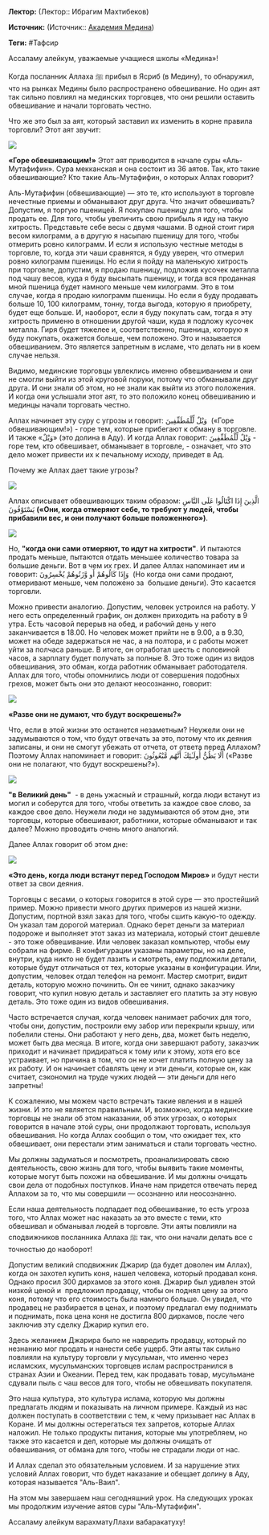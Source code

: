 **Лектор:** (Лектор:: Ибрагим Махтибеков)

**Источник:** (Источник:: [Академия Медина](https://web.medinaschool.org/school/))

**Теги:** #Тафсир

Ассаламу алейкум, уважаемые учащиеся школы «Медина»!


Когда посланник Аллаха ﷺ прибыл в Ясриб (в Медину), то обнаружил, что на рынках Медины было распространено обвешивание. Но один аят так сильно повлиял на мединских торговцев, что они решили оставить обвешивание и начали торговать честно.


Что же это был за аят, который заставил их изменить в корне правила торговли? Этот аят звучит: 


![](https://medinaschool.org/files/images/2020/04/d7e2ddd1148014c58a1669f75444061a.png)


**«Горе обвешивающим!»** Этот аят приводится в начале суры «Аль-Мутафифин». Сура мекканская и она состоит из 36 аятов. Так, кто такие обвешивающие? Кто такие Аль-Мутафифин, о которых Аллах говорит?


Аль-Мутафифин (обвешивающие) — это те, кто используют в торговле нечестные приемы и обманывают друг друга. Что значит обвешивать? Допустим, я торгую пшеницей. Я покупаю пшеницу для того, чтобы продать ее. Для того, чтобы увеличить свою прибыль я иду на такую хитрость. Представьте себе весы с двумя чашами. В одной стоит гиря весом килограмм, а в другую я насыпаю пшеницу для того, чтобы отмерить ровно килограмм. И если я использую честные методы в торговле, то, когда эти чаши сравнятся, я буду уверен, что отмерил ровно килограмм пшеницы. Но если я пойду на маленькую хитрость при торговле, допустим, я продаю пшеницу, подложив кусочек металла под чашу весов, куда я буду высыпать пшеницу, и тогда вся проданная мной пшеница будет намного меньше чем килограмм. Это в том случае, когда я продаю килограмм пшеницы. Но если я буду продавать больше 10, 100 килограмм, тонну, тогда выгода, которую я приобрету, будет еще больше. И, наоборот, если я буду покупать сам, тогда я эту хитрость применю в отношении другой чаши, куда я подложу кусочек металла. Гиря будет тяжелее и, соответственно, пшеница, которую я буду покупать, окажется больше, чем положено. Это и называется обвешиванием. Это является запретным в исламе, что делать ни в коем случае нельзя.


Видимо, мединские торговцы увлеклись именно обвешиванием и они не смогли выйти из этой круговой поруки, потому что обманывали друг друга. И они знали об этом, но не знали как выйти из этого положения. И когда они услышали этот аят, то это положило конец обвешиванию и мединцы начали торговать честно.


Аллах начинает эту суру с угрозы и говорит: وَيْلٌ لِّلْمُطَفِّفِينَ  («Горе обвешивающим!») - горе тем, которые прибегают к обману в торговле. И также «وَيْلٌ» (это долина в Аду). И когда Аллах говорит: وَيْلٌ لِّلْمُطَفِّفِينَ - горе тем, кто обвешивает, обманывает в торговле, - означает, что это дело может привести их к печальному исходу, приведет в Ад.


Почему же Аллах дает такие угрозы?


![](https://medinaschool.org/files/images/2020/04/2d5987390b8cf4524a4329603f3dcee0.png)


Аллах описывает обвешивающих таким образом: الَّذِينَ إِذَا اكْتَالُوا عَلَى النَّاسِ يَسْتَوْفُونَ **(«Они, когда отмеряют себе, то требуют у людей, чтобы прибавили вес, и они получают больше положенного»)**.


![](https://medinaschool.org/files/images/2020/04/86ba1291b3eef4ad2483f9df2b482494.png)


Но, **"когда они сами отмеряют, то идут на хитрости"**. И пытаются продать меньше, пытаются отдать меньшее количество товара за большие деньги. Вот в чем их грех. И далее Аллах напоминает им и говорит: وَإِذَا كَالُوهُمْ أَو وَّزَنُوهُمْ يُخْسِرُونَ  (Но когда они сами продают, отмеривают меньше, чем положено за  большие деньги). Это касается торговли.


Можно привести аналогию. Допустим, человек устроился на работу. У него есть определенный график, он должен приходить на работу в 9 утра. Есть часовой перерыв на обед, и рабочий день у него заканчивается в 18.00. Но человек может прийти не в 9.00, а в 9.30, может на обеде задержаться не час, а на полтора, и с работы может уйти за полчаса раньше. В итоге, он отработал шесть с половиной часов, а зарплату будет получать за полные 8. Это тоже один из видов обвешивания, это обман, когда работник обманывает работодателя. Аллах для того, чтобы опомнились люди от совершения подобных грехов, может быть они это делают неосознанно, говорит:


![](https://medinaschool.org/files/images/2020/04/883d1701f5ebb62dc50e2903f1edea9c.png)


**«Разве они не думают, что будут воскрешены?»**


Что, если в этой жизни это останется незаметным? Неужели они не задумываются о том, что будут отвечать за это, потому что их деяния записаны, и они не смогут убежать от отчета, от ответа перед Аллахом? Поэтому Аллах напоминает и говорит: أَلَا يَظُنُّ أُولَـٰئِكَ أَنَّهُم مَّبْعُوثُونَ («Разве они не полагают, что будут воскрешены?»).


![](https://medinaschool.org/files/images/2020/04/01838400445fecc4ca204a8a0b2e2fd8.png)


**"в Великий день"**  - в день ужасный и страшный, когда люди встанут из могил и соберутся для того, чтобы ответить за каждое свое слово, за каждое свое дело. Неужели люди не задумываются об этом дне, эти торговцы, которые обвешивают, работники, которые обманывают и так далее? Можно проводить очень много аналогий.


Далее Аллах говорит об этом дне:


![](https://medinaschool.org/files/images/2020/04/670dcbeb6e15d1da06f156b697fae270.png)


**«Это день, когда люди встанут перед Господом Миров»** и будут нести ответ за свои деяния.


Торговцы с весами, о которых говорится в этой суре — это простейший пример. Можно привести много других примеров из нашей жизни. Допустим, портной взял заказ для того, чтобы сшить какую-то одежду. Он указал там дорогой материал. Однако берет деньги за материал подороже и выполняет этот заказ из материала, который стоит дешевле - это тоже обвешивание. Или человек заказал компьютер, чтобы ему собрали на фирме. В конфигурации указаны параметры, но на деле, внутри, куда никто не будет лазить и смотреть, ему подложили детали, которые будут отличаться от тех, которые указаны в конфигурации. Или, допустим, человек отдал телефон на ремонт. Мастер смотрит, видит деталь, которую можно починить. Он ее чинит, однако заказчику говорит, что купил новую деталь и заставляет его платить за эту новую деталь. Это тоже один из видов обвешивания.


Часто встречается случая, когда человек нанимает рабочих для того, чтобы они, допустим, построили ему забор или перекрыли крышу, или побелили стены. Они работают у него день, два, может быть неделю, может быть два месяца. В итоге, когда они завершают работу, заказчик приходит и начинает придираться к тому или к этому, хотя его все устраивает, но причина в том, что он не хочет платить полную цену за их работу. И он начинает сбавлять цену и эти деньги, которые он, как считает, сэкономил на труде чужих людей — эти деньги для него запретны!


К сожалению, мы можем часто встречать такие явления и в нашей жизни. И это не является правильным. И, возможно, когда мединские торговцы не знали об этом наказании, об этих угрозах, о которых говорится в начале этой суры, они продолжают торговать, используя обвешивания. Но когда Аллах сообщил о том, что ожидает тех, кто обвешивает, они перестали этим заниматься и стали торговать честно.


Мы должны задуматься и посмотреть, проанализировать свою деятельность, свою жизнь для того, чтобы выявить такие моменты, которые могут быть похожи на обвешивание. И мы должны очищать свои дела от подобных поступков. Иначе нам придется отвечать перед Аллахом за то, что мы совершили — осознанно или неосознанно.


Если наша деятельность подпадает под обвешивание, то есть угроза того, что Аллах может нас наказать за это вместе с теми, кто обвешивал и обманывал людей в торговле. Эти аяты повлияли на сподвижников посланника Аллаха ﷺ так, что они начали делать все с точностью до наоборот!


Допустим великий сподвижник Джарир (да будет доволен им Аллах), когда он захотел купить коня, нашел человека, который продавал коня. Однако просил 300 дирхамов за этого коня. Джарир был удивлен этой низкой ценой и  предложил продавцу, чтобы он поднял цену за этого коня, потому что его стоимость была намного больше. Он увидел, что продавец не разбирается в ценах, и поэтому предлагал ему поднимать и поднимать, пока цена коня не достигла 800 дирхамов, после чего заключив эту сделку Джарир купил его.


Здесь желанием Джарира было не навредить продавцу, который по незнанию мог продать и нанести себе ущерб. Эти аяты так сильно повлияли на культуру торговли у мусульман, что именно через исламских, мусульманских торговцев ислам распространился в странах Азии и Океании. Перед тем, как продавать товар, мусульмане сдували пыль с чаш весов для того, чтобы не обвешивать покупателя.


Это наша культура, это культура ислама, которую мы должны предлагать людям и показывать на личном примере. Каждый из нас должен поступать в соответствии с тем, к чему призывает нас Аллах в Коране. И мы должны остерегаться тех запретов, которые Аллах наложил. Не только продукты питания, которые мы употребляем, но также это касается и дел, которые мы должны очищать от обвешивания, от обмана для того, чтобы не страдали люди от нас.


И Аллах сделал это обязательным условием. И за нарушение этих условий Аллах говорит, что будет наказание и обещает долину в Аду, которая называется "Аль-Ваил".


На этом мы завершаем наш сегодняшний урок. На следующих уроках мы продолжим изучение аятов суры "Аль-Мутафифин".


Ассаламу алейкум варахматуЛлахи вабаракатуху!


